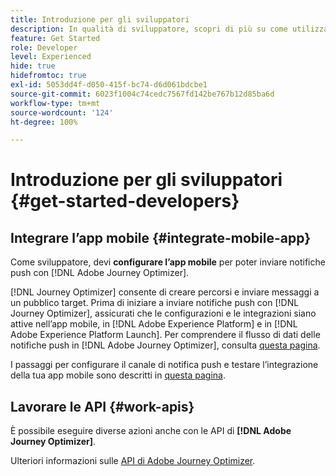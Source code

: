 ```yaml
---
title: Introduzione per gli sviluppatori
description: In qualità di sviluppatore, scopri di più su come utilizzare Journey Optimizer
feature: Get Started
role: Developer
level: Experienced
hide: true
hidefromtoc: true
exl-id: 5053dd4f-d050-415f-bc74-d6d061bdcbe1
source-git-commit: 6023f1004c74cedc7567fd142be767b12d85ba6d
workflow-type: tm+mt
source-wordcount: '124'
ht-degree: 100%

---
```


# Introduzione per gli sviluppatori {#get-started-developers}

## Integrare l’app mobile {#integrate-mobile-app}

Come sviluppatore, devi **configurare l’app mobile** per poter inviare notifiche push con [!DNL Adobe Journey Optimizer].

[!DNL Journey Optimizer] consente di creare percorsi e inviare messaggi a un pubblico target. Prima di iniziare a inviare notifiche push con [!DNL Journey Optimizer], assicurati che le configurazioni e le integrazioni siano attive nell’app mobile, in [!DNL Adobe Experience Platform] e in [!DNL Adobe Experience Platform Launch]. Per comprendere il flusso di dati delle notifiche push in [!DNL Adobe Journey Optimizer], consulta [questa pagina](../../push/push-gs.md).

I passaggi per configurare il canale di notifica push e testare l’integrazione della tua app mobile sono descritti in [questa pagina](../../push/push-configuration.md).

## Lavorare le API {#work-apis}

È possibile eseguire diverse azioni anche con le API di **[!DNL Adobe Journey Optimizer]**.

Ulteriori informazioni sulle [API di Adobe Journey Optimizer](../../configuration/ajo-apis.md).